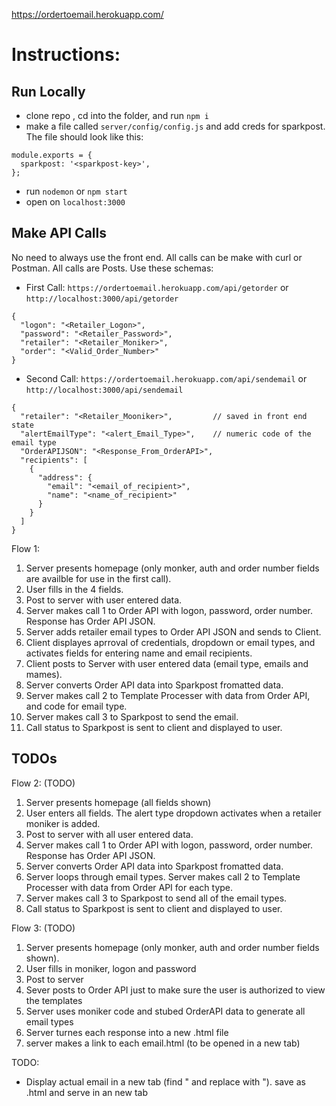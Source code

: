 https://ordertoemail.herokuapp.com/

# Instructions:

## Run Locally
- clone repo , cd into the folder, and run ```npm i```
- make a file called ```server/config/config.js``` and add creds for sparkpost.  The file should look like this:
```
module.exports = {
  sparkpost: '<sparkpost-key>',
};
```
- run ```nodemon``` or ```npm start```
- open on ```localhost:3000```

## Make API Calls
No need to always use the front end.  All calls can be make with curl or Postman.  All calls are Posts.  Use these schemas:
- First Call: ```https://ordertoemail.herokuapp.com/api/getorder``` or ```http://localhost:3000/api/getorder```
```
{
  "logon": "<Retailer_Logon>",
  "password": "<Retailer_Password>",
  "retailer": "<Retailer_Moniker>",
  "order": "<Valid_Order_Number>"
}
```
- Second Call: ```https://ordertoemail.herokuapp.com/api/sendemail``` or ```http://localhost:3000/api/sendemail```
```
{
  "retailer": "<Retailer_Mooniker>",         // saved in front end state
  "alertEmailType": "<alert_Email_Type>",    // numeric code of the email type
  "OrderAPIJSON": "<Response_From_OrderAPI>",
  "recipients": [
    {
      "address": {
        "email": "<email_of_recipient>",
        "name": "<name_of_recipient>"
      }
    }
  ]
}
```


Flow 1:
1) Server presents homepage (only monker, auth and order number fields are availble for use in the first call).
2) User fills in the 4 fields.
3) Post to server with user entered data.
4) Server makes call 1 to Order API with logon, password, order number. Response has Order API JSON.
5) Server adds retailer email types to Order API JSON and sends to Client.
6) Client displayes aprroval of credentials, dropdown or email types, and activates fields for entering name and email recipients.
7) Client posts to Server with user entered data (email type, emails and mames).
8) Server converts Order API data into Sparkpost fromatted data.
9) Server makes call 2 to Template Processer with data from Order API, and code for email type.
10) Server makes call 3 to Sparkpost to send the email.
11) Call status to Sparkpost is sent to client and displayed to user.

## TODOs

Flow 2: (TODO)
1) Server presents homepage (all fields shown)
2) User enters all fields.  The alert type dropdown activates when a retailer moniker is added.
3) Post to server with all user entered data.
4) Server makes call 1 to Order API with logon, password, order number.  Response has Order API JSON.
5) Server converts Order API data into Sparkpost fromatted data.
6) Server loops through email types. Server makes call 2 to Template Processer with data from Order API for each type.
7) Server makes call 3 to Sparkpost to send all of the email types.
8) Call status to Sparkpost is sent to client and displayed to user.

Flow 3: (TODO)
1) Server presents homepage (only monker, auth and order number fields shown).
2) User fills in moniker, logon and password
3) Post to server
4) Sever posts to Order API just to make sure the user is authorized to view the templates
5) Server uses moniker code and stubed OrderAPI data to generate all email types
6) Server turnes each response into a new .html file
7) server makes a link to each email.html (to be opened in a new tab)


TODO:
- Display actual email in a new tab (find \" and replace with "). save as .html and serve in an new tab